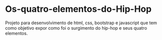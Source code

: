 # Os-quatro-elementos-do-Hip-Hop
Projeto para desenvolvimento de html, css, bootstrap e javascript que tem como objetivo expor como foi o surgimento do hip-hop e seus quatro elementos.
